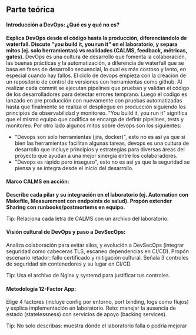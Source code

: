 ## Parte teórica
#### Introducción a DevOps: ¿Qué es y qué no es?
**Explica DevOps desde el código hasta la producción, diferenciándolo de waterfall. Discute "you build it, you run it" en el laboratorio, y separa mitos (ej. solo herramientas) vs realidades (CALMS, feedback, métricas, gates).**
DevOps es una cultura de desarrollo que fomenta la colaboración, las buenas prácticas y la automatización, a diferencia de waterfall que se basa en fases de desarrollo secuencial, lo cual es más costoso y lento, en especial cuando hay fallos. El ciclo de devops empieza con la creación de un repositorio de control de versiones con herramientas como github. Al realizar cada commit se ejecutan pipelines que prueban y validan el código de los desarrolladores para detectar errores temprano. Luego el código es lanzado en pre producción con nuevamente con pruebas automatizadas hasta que finalmente se realiza el despliegue en producción siguiendo los principios de observabilidad y monitoreo. "You build it, you run it" significa que el mismo equipo que codifica se encarga de definir pipelines, tests y monitoreo. 
Por otro lado algunos mitos sobre devops son los siguientes:
- "Devops son solo herramientas (jira, docker)", esto no es así ya que si bien las herramientas facilitan algunas tareas, devops es una cultura de desarrollo que incluye principios y estrategías para diversas áreas del proyecto que ayudan a una mejor sinergia entre los colaboradores.
- "Devops es rápido pero inseguro", esto no es así ya que la seguridad se piensa y se integra desde el inicio del desarrollo.

#### Marco CALMS en acción:
**Describe cada pilar y su integración en el laboratorio (ej. Automation con Makefile, Measurement con endpoints de salud). Propón extender Sharing con runbooks/postmortems en equipo.**

Tip: Relaciona cada letra de CALMS con un archivo del laboratorio.

#### Visión cultural de DevOps y paso a DevSecOps:
Analiza colaboración para evitar silos, y evolución a DevSecOps (integrar seguridad como cabeceras TLS, escaneo dependencias en CI/CD).
Propón escenario retador: fallo certificado y mitigación cultural. Señala 3 controles de seguridad sin contenedores y su lugar en CI/CD.

Tip: Usa el archivo de Nginx y systemd para justificar tus controles.

#### Metodología 12-Factor App:
Elige 4 factores (incluye config por entorno, port binding, logs como flujos) y explica implementación en laboratorio.
Reto: manejar la ausencia de estado (statelessness) con servicios de apoyo (backing services).

Tip: No solo describas: muestra dónde el laboratorio falla o podría mejorar